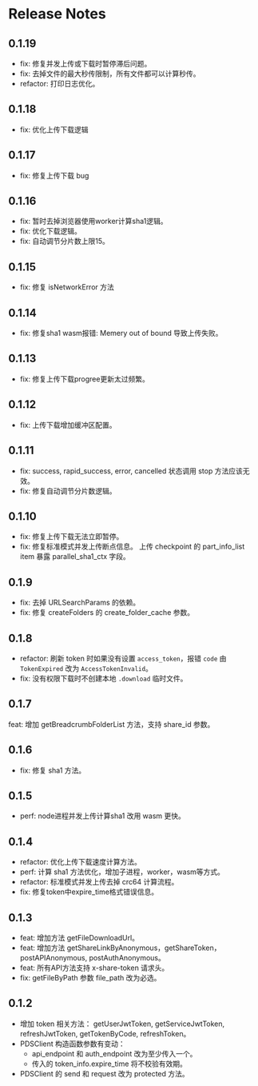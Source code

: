 # Release Notes

## 0.1.19

* fix: 修复并发上传或下载时暂停滞后问题。
* fix: 去掉文件的最大秒传限制，所有文件都可以计算秒传。
* refactor: 打印日志优化。

## 0.1.18

* fix: 优化上传下载逻辑

## 0.1.17

* fix: 修复上传下载 bug

## 0.1.16

* fix: 暂时去掉浏览器使用worker计算sha1逻辑。
* fix: 优化下载逻辑。
* fix: 自动调节分片数上限15。

## 0.1.15

* fix: 修复 isNetworkError 方法

## 0.1.14

* fix: 修复sha1 wasm报错: Memery out of bound 导致上传失败。

## 0.1.13

* fix: 修复上传下载progree更新太过频繁。

## 0.1.12

* fix: 上传下载增加缓冲区配置。

## 0.1.11

* fix: success, rapid_success, error, cancelled 状态调用 stop 方法应该无效。
* fix: 修复自动调节分片数逻辑。

## 0.1.10

* fix: 修复上传下载无法立即暂停。
* fix: 修复标准模式并发上传断点信息。 上传 checkpoint 的 part_info_list item 暴露 parallel_sha1_ctx 字段。

## 0.1.9

* fix: 去掉 URLSearchParams 的依赖。
* fix: 修复 createFolders 的 create_folder_cache 参数。

## 0.1.8

* refactor: 刷新 token 时如果没有设置 `access_token`，报错 `code` 由 `TokenExpired` 改为 `AccessTokenInvalid`。
* fix: 没有权限下载时不创建本地 `.download` 临时文件。

## 0.1.7

feat: 增加 getBreadcrumbFolderList 方法，支持 share_id 参数。

## 0.1.6

* fix: 修复 sha1 方法。

## 0.1.5

* perf: node进程并发上传计算sha1 改用 wasm 更快。

## 0.1.4

* refactor: 优化上传下载速度计算方法。
* perf: 计算 sha1 方法优化，增加子进程，worker，wasm等方式。
* refactor: 标准模式并发上传去掉 crc64 计算流程。
* fix: 修复token中expire_time格式错误信息。

## 0.1.3

* feat: 增加方法 getFileDownloadUrl。
* feat: 增加方法 getShareLinkByAnonymous，getShareToken，postAPIAnonymous, postAuthAnonymous。
* feat: 所有API方法支持 x-share-token 请求头。
* fix: getFileByPath 参数 file_path 改为必选。

## 0.1.2

* 增加 token 相关方法： getUserJwtToken, getServiceJwtToken, refreshJwtToken, getTokenByCode, refreshToken。
* PDSClient 构造函数参数有变动：
  * api_endpoint 和 auth_endpoint 改为至少传入一个。
  * 传入的 token_info.expire_time 将不校验有效期。
* PDSClient 的 send 和 request 改为 protected 方法。

